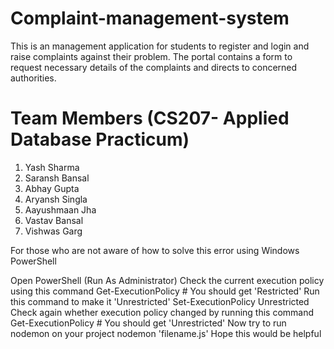 # Complaint-management-system
This is an management application for students to register and login and raise complaints against their problem. The portal contains a form to request necessary details of the complaints and  directs to concerned authorities.

# Team Members (CS207- Applied Database Practicum)
1. Yash Sharma 
2. Saransh Bansal 
3. Abhay Gupta 
4. Aryansh Singla
5. Aayushmaan Jha
6. Vastav Bansal
7. Vishwas Garg

For those who are not aware of how to solve this error using Windows PowerShell

Open PowerShell (Run As Administrator)
Check the current execution policy using this command
    Get-ExecutionPolicy
    # You should get 'Restricted'
Run this command to make it 'Unrestricted'
    Set-ExecutionPolicy Unrestricted
Check again whether execution policy changed by running this command
    Get-ExecutionPolicy
    # You should get 'Unrestricted'
Now try to run nodemon on your project
    nodemon 'filename.js'
Hope this would be helpful